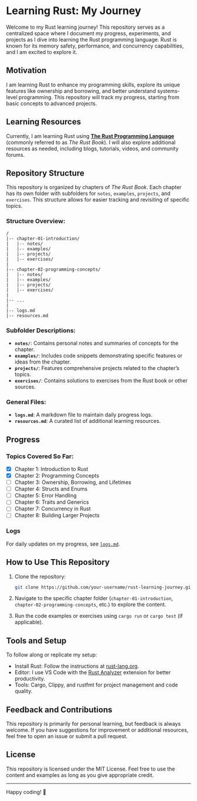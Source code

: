 # Learning Rust: My Journey

Welcome to my Rust learning journey! This repository serves as a centralized space where I document my progress, experiments, and projects as I dive into learning the Rust programming language. Rust is known for its memory safety, performance, and concurrency capabilities, and I am excited to explore it.

## Motivation
I am learning Rust to enhance my programming skills, explore its unique features like ownership and borrowing, and better understand systems-level programming. This repository will track my progress, starting from basic concepts to advanced projects.

## Learning Resources
Currently, I am learning Rust using **[The Rust Programming Language](https://doc.rust-lang.org/book/)** (commonly referred to as *The Rust Book*). I will also explore additional resources as needed, including blogs, tutorials, videos, and community forums.

## Repository Structure
This repository is organized by chapters of *The Rust Book*. Each chapter has its own folder with subfolders for `notes`, `examples`, `projects`, and `exercises`. This structure allows for easier tracking and revisiting of specific topics.

### Structure Overview:
```
/
|-- chapter-01-introduction/
|   |-- notes/
|   |-- examples/
|   |-- projects/
|   |-- exercises/
|
|-- chapter-02-programming-concepts/
|   |-- notes/
|   |-- examples/
|   |-- projects/
|   |-- exercises/
|
|-- ...
|
|-- logs.md
|-- resources.md
```

### Subfolder Descriptions:
- **`notes/`**: Contains personal notes and summaries of concepts for the chapter.
- **`examples/`**: Includes code snippets demonstrating specific features or ideas from the chapter.
- **`projects/`**: Features comprehensive projects related to the chapter’s topics.
- **`exercises/`**: Contains solutions to exercises from the Rust book or other sources.

### General Files:
- **`logs.md`**: A markdown file to maintain daily progress logs.
- **`resources.md`**: A curated list of additional learning resources.

## Progress
### Topics Covered So Far:
- [x] Chapter 1: Introduction to Rust
- [x] Chapter 2: Programming Concepts
- [ ] Chapter 3: Ownership, Borrowing, and Lifetimes
- [ ] Chapter 4: Structs and Enums
- [ ] Chapter 5: Error Handling
- [ ] Chapter 6: Traits and Generics
- [ ] Chapter 7: Concurrency in Rust
- [ ] Chapter 8: Building Larger Projects

### Logs
For daily updates on my progress, see [`logs.md`](logs.md).

## How to Use This Repository
1. Clone the repository:
   ```bash
   git clone https://github.com/your-username/rust-learning-journey.git
   ```

2. Navigate to the specific chapter folder (`chapter-01-introduction`, `chapter-02-programming-concepts`, etc.) to explore the content.

3. Run the code examples or exercises using `cargo run` or `cargo test` (if applicable).

## Tools and Setup
To follow along or replicate my setup:
- Install Rust: Follow the instructions at [rust-lang.org](https://www.rust-lang.org/learn/get-started).
- Editor: I use VS Code with the [Rust Analyzer](https://rust-analyzer.github.io/) extension for better productivity.
- Tools: Cargo, Clippy, and rustfmt for project management and code quality.

## Feedback and Contributions
This repository is primarily for personal learning, but feedback is always welcome. If you have suggestions for improvement or additional resources, feel free to open an issue or submit a pull request.

## License
This repository is licensed under the MIT License. Feel free to use the content and examples as long as you give appropriate credit.

---

Happy coding! 🚀
